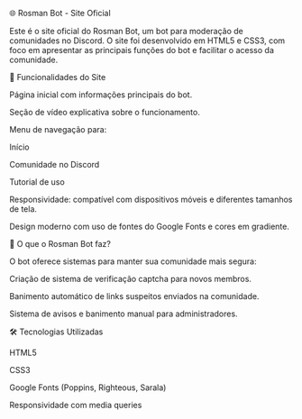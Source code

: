 🌐 Rosman Bot - Site Oficial

Este é o site oficial do Rosman Bot, um bot para moderação de comunidades no Discord. O site foi desenvolvido em HTML5 e CSS3, com foco em apresentar as principais funções do bot e facilitar o acesso da comunidade.

🚀 Funcionalidades do Site

Página inicial com informações principais do bot.

Seção de vídeo explicativa sobre o funcionamento.

Menu de navegação para:

Início

Comunidade no Discord

Tutorial de uso

Responsividade: compatível com dispositivos móveis e diferentes tamanhos de tela.

Design moderno com uso de fontes do Google Fonts e cores em gradiente.

📖 O que o Rosman Bot faz?

O bot oferece sistemas para manter sua comunidade mais segura:

Criação de sistema de verificação captcha para novos membros.

Banimento automático de links suspeitos enviados na comunidade.

Sistema de avisos e banimento manual para administradores.

🛠️ Tecnologias Utilizadas

HTML5

CSS3

Google Fonts (Poppins, Righteous, Sarala)

Responsividade com media queries
